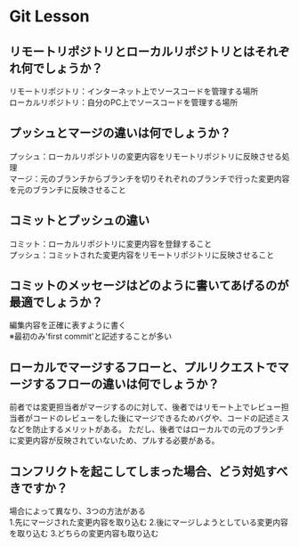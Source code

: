 # Git Lesson

## リモートリポジトリとローカルリポジトリとはそれぞれ何でしょうか？
リモートリポジトリ：インターネット上でソースコードを管理する場所  
ローカルリポジトリ：自分のPC上でソースコードを管理する場所


## プッシュとマージの違いは何でしょうか？
プッシュ：ローカルリポジトリの変更内容をリモートリポジトリに反映させる処理  
マージ：元のブランチからブランチを切りそれぞれのブランチで行った変更内容を元のブランチに反映させること


## コミットとプッシュの違い
コミット：ローカルリポジトリに変更内容を登録すること  
プッシュ：コミットされた変更内容をリモートリポジトリに反映させること


## コミットのメッセージはどのように書いてあげるのが最適でしょうか？
編集内容を正確に表すように書く  
※最初のみ'first commit'と記述することが多い


## ローカルでマージするフローと、プルリクエストでマージするフローの違いは何でしょうか？
前者では変更担当者がマージするのに対して、後者ではリモート上でレビュー担当者がコードのレビューをした後にマージできるためバグや、コードの記述ミスなどを防止するメリットがある。
ただし、後者ではローカルでの元のブランチに変更内容が反映されていないため、プルする必要がある。


## コンフリクトを起こしてしまった場合、どう対処すべきですか？
場合によって異なり、3つの方法がある  
1.先にマージされた変更内容を取り込む
2.後にマージしようとしている変更内容を取り込む
3.どちらの変更内容も取り込む